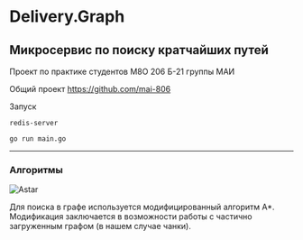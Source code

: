 # Delivery.Graph
## Микросервис по поиску кратчайших путей

Проект по практике студентов М8О 206 Б-21 группы МАИ 

Общий проект https://github.com/mai-806

Запуск

`redis-server`

`go run main.go`

---
### Алгоритмы

![Astar](https://mchow.com/posts/r-and-astar-cats-to-dogs/)

Для поиска в графе используется модифицированный алгоритм A*. Модификация заключается в возможности работы с частично загруженным графом (в нашем случае чанки).